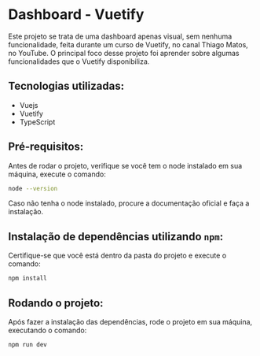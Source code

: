 # Dashboard - Vuetify
Este projeto se trata de uma dashboard apenas visual, sem nenhuma funcionalidade, feita durante um curso de Vuetify, no canal Thiago Matos, no YouTube. O principal foco desse projeto foi aprender sobre algumas funcionalidades que o Vuetify disponibiliza.

## Tecnologias utilizadas:
- Vuejs
- Vuetify
- TypeScript

## Pré-requisitos:
Antes de rodar o projeto, verifique se você tem o node instalado em sua máquina, execute o comando:
```bash
node --version
```
Caso não tenha o node instalado, procure a documentação oficial e faça a instalação.

## Instalação de dependências utilizando ```npm```:
Certifique-se que você está dentro da pasta do projeto e execute o comando:
```bash
npm install
```

## Rodando o projeto:
Após fazer a instalação das dependências, rode o projeto em sua máquina, executando o comando:
```bash
npm run dev
```
